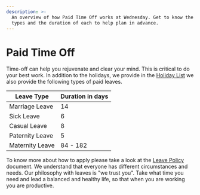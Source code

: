 ```yaml
---
description: >-
  An overview of how Paid Time Off works at Wednesday. Get to know the leave
  types and the duration of each to help plan in advance.
---
```


# Paid Time Off

Time-off can help you rejuvenate and clear your mind. This is critical to do your best work. In addition to the holidays, we provide in the [Holiday List](holiday-list.md) we also provide the following types of paid leaves.

| **Leave Type**  | **Duration in days** |
| --------------- | -------------------- |
| Marriage Leave  | 14                   |
| Sick Leave      | 6                    |
| Casual Leave    | 8                    |
| Paternity Leave | 5                    |
| Maternity Leave | 84 - 182             |

To know more about how to apply please take a look at the [Leave Policy ](../how-we-work/leave-policy.md)document. We understand that everyone has different circumstances and needs. Our philosophy with leaves is "we trust you". Take what time you need and lead a balanced and healthy life, so that when you are working you are productive.
